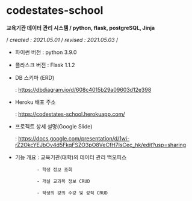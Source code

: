 # codestates-school
**교육기관 데이터 관리 시스템 / python, flask, postgreSQL, Jinja**

/ _created : 2021.05.01_ / _revised : 2021.05.03_ /


- 파이썬 버전 : python 3.9.0

- 플라스크 버전 : Flask 1.1.2

- DB 스키마 (ERD)

  : https://dbdiagram.io/d/608c4015b29a09603d12e398

- Heroku 배포 주소

  : https://codestates-school.herokuapp.com/

- 프로젝트 상세 설명(Google Slide) 

  : https://docs.google.com/presentation/d/1wi-rZ2OkcYEJbOv4d5FkqFSZO3pO8VeCfH7IsCec_hk/edit?usp=sharing

- 기능 개요 : 교육기관(대학)의 데이터 관리 백오피스 

              - 학생 정보 조회
              
              - 개설 교과목 정보 CRUD
              
              - 학생의 강의 수강 및 성적 CRUD
